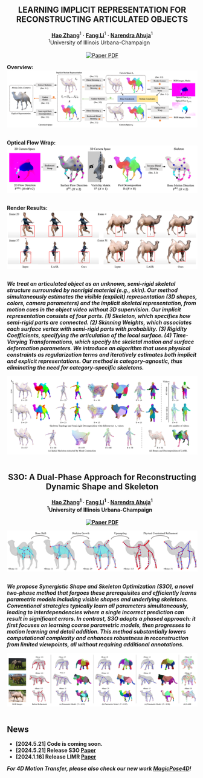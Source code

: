<p align="center">

  <h2 align="center">LEARNING IMPLICIT REPRESENTATION FOR RECONSTRUCTING ARTICULATED OBJECTS</h2>
  <p align="center">
    <a href="https://haoz19.github.io/"><strong>Hao Zhang</strong></a><sup>1</sup>
    ·
    <a href="https://www.linkedin.com/in/fang-li-8ab696223/"><strong>Fang Li</strong></a><sup>1</sup>
    ·
    <a href="https://vision.ai.illinois.edu/narendra-ahuja/"><strong>Narendra Ahuja</strong></a><sup>1</sup>
    <br>
    <sup>1</sup>University of Illinois Urbana-Champaign &nbsp;&nbsp;&nbsp;
    <br>
    </br>
        <a href="https://openreview.net/pdf?id=KQ2i6jazVK">
        <img src='https://img.shields.io/badge/arXiv-LIMR-green' alt='Paper PDF'>
        </a>
<!--         <a href='https://boese0601.github.io/magicpose4d/'>
        <img src='https://img.shields.io/badge/Project_Page-MagicPose4D-blue' alt='Project Page'></a> -->
        <!-- <a href='https://youtu.be/VPJe6TyrT-Y'>
        <img src='https://img.shields.io/badge/YouTube-MagicPose-rgb(255, 0, 0)' alt='Youtube'></a> -->
     </br>
    <table align="center">
      <strong>Overview:
        <img src="./figures/Fig01.png">
    </table>
    <table align="center">
      <strong>Optical Flow Wrap:
        <img src="./figures/Fig02.png">
    </table>
    <table align="center">
      <strong>Render Results:
        <img src="./figures/Fig03.png">
    </table>
</p>

*We treat an articulated object as an unknown, semi-rigid skeletal structure surrounded by nonrigid material (e.g.,
skin). Our method simultaneously estimates the visible (explicit) representation (3D shapes, colors, camera parameters) and the implicit skeletal representation, from motion cues in the object video without 3D supervision. Our implicit representation consists of four parts. (1) Skeleton, which specifies how semi-rigid parts are connected. (2) Skinning Weights, which associates each surface vertex with semi-rigid parts with probability. (3) Rigidity Coefficients, specifying the articulation of the local surface. (4) Time-Varying Transformations, which specify the skeletal motion and surface deformation parameters. We introduce an algorithm that uses physical constraints as regularization terms and iteratively estimates both
implicit and explicit representations. Our method is category-agnostic, thus eliminating the need for category-specific skeletons.*

<table align="center">
    <img src="./figures/Fig055.png"> 
</table>






<p align="center">

  <h2 align="center">S3O: A Dual-Phase Approach for Reconstructing Dynamic Shape and Skeleton</h2>
  <p align="center">
    <a href="https://haoz19.github.io/"><strong>Hao Zhang</strong></a><sup>1</sup>
    ·
    <a href="https://www.linkedin.com/in/fang-li-8ab696223/"><strong>Fang Li</strong></a><sup>1</sup>
    ·
    <a href="https://vision.ai.illinois.edu/narendra-ahuja/"><strong>Narendra Ahuja</strong></a><sup>1</sup>
    <br>
    <sup>1</sup>University of Illinois Urbana-Champaign &nbsp;&nbsp;&nbsp;
    <br>
    </br>
        <a href="https://arxiv.org/pdf/2405.12607">
        <img src='https://img.shields.io/badge/arXiv-S3O-green' alt='Paper PDF'>
        </a>
<!--         <a href='https://boese0601.github.io/magicpose4d/'>
        <img src='https://img.shields.io/badge/Project_Page-MagicPose4D-blue' alt='Project Page'></a> -->
        <!-- <a href='https://youtu.be/VPJe6TyrT-Y'>
        <img src='https://img.shields.io/badge/YouTube-MagicPose-rgb(255, 0, 0)' alt='Youtube'></a> -->
     </br>
    <table align="center">
        <img src="./figures/fig6.png">
    </table>
</p>

*We propose Synergistic Shape and Skeleton Optimization (S3O), a novel two-phase method that forgoes these prerequisites
and efficiently learns parametric models including visible shapes and underlying skeletons. Conventional strategies typically learn all parameters simultaneously, leading to interdependencies where a single incorrect prediction can result in significant errors. In contrast, S3O adopts a phased
approach: it first focuses on learning coarse parametric models, then progresses to motion learning and detail addition. This method substantially lowers computational complexity and enhances robustness in reconstruction from limited viewpoints, all without requiring additional annotations.*





<table align="center">
    <img src="./figures/fig77.png"> 
</table>

## News
* **[2024.5.21]** Code is coming soon.
* **[2024.5.21]** Release S3O [Paper](https://arxiv.org/pdf/2405.12607)
* **[2024.1.16]** Release LIMR [Paper](https://arxiv.org/abs/2401.08809)

*For 4D Motion Transfer, please also check our new work [MagicPose4D](https://github.com/haoz19/MagicPose4D)!*
